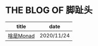 # THE BLOG OF 脚趾头

| title                                                        | date       |
| ------------------------------------------------------------ | ---------- |
| [啥是Monad ](https://toetoe55.github.io/post/2020-11-24-WhatIsMonad.html) | 2020/11/24 |

